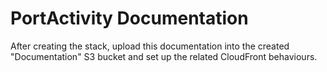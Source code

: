 # PortActivity Documentation

After creating the stack, upload this documentation into the created
"Documentation" S3 bucket and set up the related CloudFront behaviours.

